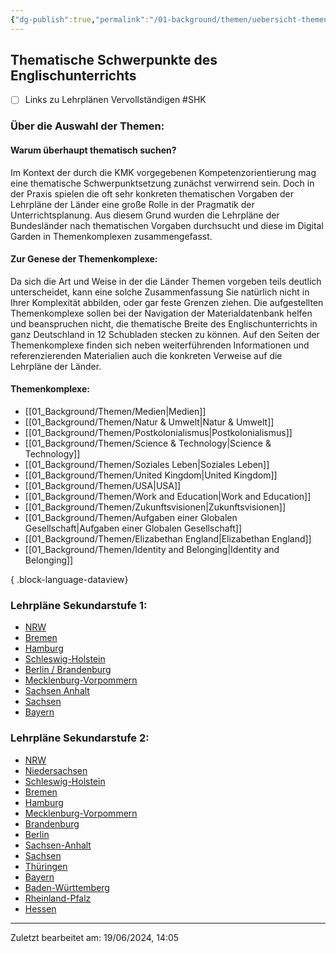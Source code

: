 ```yaml
---
{"dg-publish":true,"permalink":"/01-background/themen/uebersicht-themen-und-lehrplaene/","pinned":true,"noteIcon":"1"}
---
```


## Thematische Schwerpunkte des Englischunterrichts

- [ ] Links zu Lehrplänen Vervollständigen #SHK 

### Über die Auswahl der Themen:

#### Warum überhaupt thematisch suchen?
Im Kontext der durch die KMK vorgegebenen Kompetenzorientierung mag eine thematische Schwerpunktsetzung zunächst verwirrend sein. Doch in der Praxis spielen die oft sehr konkreten thematischen Vorgaben der Lehrpläne der Länder eine große Rolle in der Pragmatik der Unterrichtsplanung.  Aus diesem Grund wurden die Lehrpläne der Bundesländer nach thematischen Vorgaben durchsucht und diese im Digital Garden in Themenkomplexen zusammengefasst. 

#### Zur Genese der Themenkomplexe:
Da sich die Art und Weise in der die Länder Themen vorgeben teils deutlich unterscheidet, kann eine solche Zusammenfassung Sie natürlich nicht in Ihrer Komplexität abbilden, oder gar feste Grenzen ziehen. Die aufgestellten Themenkomplexe sollen bei der Navigation der Materialdatenbank helfen und beanspruchen nicht, die thematische Breite des Englischunterrichts in ganz Deutschland in 12 Schubladen stecken zu können.
Auf den Seiten der Themenkomplexe finden sich neben weiterführenden Informationen und referenzierenden Materialien auch die konkreten Verweise auf die Lehrpläne der Länder.

#### Themenkomplexe:
- [[01_Background/Themen/Medien\|Medien]]
- [[01_Background/Themen/Natur & Umwelt\|Natur & Umwelt]]
- [[01_Background/Themen/Postkolonialismus\|Postkolonialismus]]
- [[01_Background/Themen/Science & Technology\|Science & Technology]]
- [[01_Background/Themen/Soziales Leben\|Soziales Leben]]
- [[01_Background/Themen/United Kingdom\|United Kingdom]]
- [[01_Background/Themen/USA\|USA]]
- [[01_Background/Themen/Work and Education\|Work and Education]]
- [[01_Background/Themen/Zukunftsvisionen\|Zukunftsvisionen]]
- [[01_Background/Themen/Aufgaben einer Globalen Gesellschaft\|Aufgaben einer Globalen Gesellschaft]]
- [[01_Background/Themen/Elizabethan England\|Elizabethan England]]
- [[01_Background/Themen/Identity and Belonging\|Identity and Belonging]]

{ .block-language-dataview}
### Lehrpläne Sekundarstufe 1:
- [NRW](https://www.schulentwicklung.nrw.de/lehrplaene/lehrplan/199/g9_e_klp_%203417_2019_06_23.pdf ) 
- [Bremen](https://www.lis.bremen.de/schulqualitaet/bildungsplaene/sekundarbereich-i-15226)
- [Hamburg](https://www.hamburg.de/contentblob/16762912/95cfa12393ecd6eb8c2d88921640fe3b/data/englisch-gym-seki-2022.pdf)
- [Schleswig-Holstein](https://fachportal.lernnetz.de/sh/fachanforderungen/englisch.html)
- [Berlin / Brandenburg](https://bildungsserver.berlin-brandenburg.de/fileadmin/bbb/unterricht/rahmenlehrplaene/Rahmenlehrplanprojekt/amtliche_Fassung/Teil_C_Mod_Fremdsprachen_2015_11_16_web.pdf)
- [Mecklenburg-Vorpommern](https://www.bildung-mv.de/export/sites/bildungsserver/downloads/unterricht/rahmenplaene_allgemeinbildende_schulen/Englisch/RP_EN_AHR_7-10.pdf)
- [Sachsen Anhalt](https://www.bildung-lsa.de/pool/RRL_Lehrplaene/Endfassungen/lp_sks_englisch.pdf)
- [Sachsen](https://www.schulportal.sachsen.de/lplandb/index.php?lplanid=816&lplansc=Ot016RpUeeLWYkna0Y8m&token=654991b6218626633eb4edb4ca60c3f6)
- [Bayern](https://www.lehrplanplus.bayern.de/fachlehrplan/gymnasium/10/englisch)

### Lehrpläne Sekundarstufe 2:
- [NRW](https://www.schulentwicklung.nrw.de/lehrplaene/lehrplannavigator-s-ii/gymnasiale-oberstufe/englisch/englisch-klp-/kompetenzen/index.html )
- [Niedersachsen](https://bildungsportal-niedersachsen.de/allgemeinbildung/unterrichtsfaecher/sprachen-und-literatur/englisch-sek-ii)
- [Schleswig-Holstein](https://fachportal.lernnetz.de/sh/fachanforderungen/englisch.html)
- [Bremen](https://www.lis.bremen.de/schulqualitaet/bildungsplaene/sekundarbereich-ii-allgemeinbildend-16698)
- [Hamburg](https://www.hamburg.de/contentblob/16762884/d0738e7bafad8496f4ef1a6b9cefb926/data/fsp-englisch-gyo-2022.pdf)
- [Mecklenburg-Vorpommern](https://www.bildung-mv.de/export/sites/bildungsserver/downloads/unterricht/rahmenplaene_allgemeinbildende_schulen/Englisch/RP_EN_SEK2.pdf)
- [Brandenburg](https://bildungsserver.berlin-brandenburg.de/fileadmin/bbb/unterricht/rahmenlehrplaene/gymnasiale_oberstufe/curricula/2022/Teil_C_RLP_GOST_2022_Englisch.pdf)
- [Berlin](https://www.berlin.de/sen/bildung/unterricht/faecher-rahmenlehrplaene/rahmenlehrplaene/oberstufe/)
- [Sachsen-Anhalt](https://lisa.sachsen-anhalt.de/fileadmin/Bibliothek/Politik_und_Verwaltung/MK/LISA/Unterricht/Lehrplaene/Gym/Anpassung/Englisch_FLP_Gym_01_07_2019.pdf)
- [Sachsen](https://www.schulportal.sachsen.de/lplandb/index.php?lplanid=816&lplansc=Ot016RpUeeLWYkna0Y8m&token=88d7f28d3e9b837659d6e5b71af058ae)
- [Thüringen](https://www.schulportal-thueringen.de/media/detail?tspi=1395)
- [Bayern](https://www.lehrplanplus.bayern.de/fachlehrplan/gymnasium/11/englisch)
- [Baden-Württemberg](https://www.bildungsplaene-bw.de/site/bildungsplan/get/documents/lsbw/export-pdf/depot-pdf/ALLG/BP2016BW_ALLG_GYM_E1.pdf)
- [Rheinland-Pfalz](https://bildung.rlp.de/lehrplaene/seite/1)
- [Hessen](https://kultus.hessen.de/sites/kultusministerium.hessen.de/files/2022-09/kcgo_englisch_stand_august_2022_0.pdf)
---
Zuletzt bearbeitet am: 19/06/2024, 14:05